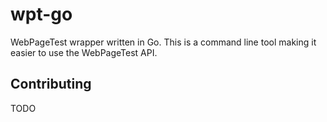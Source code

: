 # wpt-go
WebPageTest wrapper written in Go. This is a command line tool making it easier to use the WebPageTest API.

## Contributing
TODO
